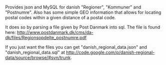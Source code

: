 Provides json and MySQL for danish "Regioner", "Kommuner" and "Postnumre". Also has some simple GEO information that allows for locating postal codes within a given distance of a postal code.

It does so by parsing a file given by Post Danmark into sql. The file is found here:
http://www.postdanmark.dk/cms/da-dk/files/Regionsopdelte_postnumre.pdf

If you just want the files you can get "danish\_regional\_data.json" and "danish\_regional\_data.sql" at http://code.google.com/p/danish-regional-data/source/browse/#svn/trunk.

<a href='Hidden comment: 
Download here: http://code.google.com/p/danish-regional-data/downloads/list
'></a>
